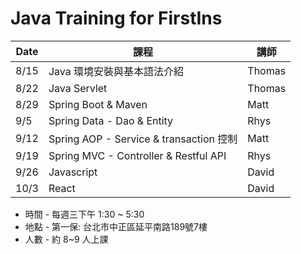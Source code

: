 # Java Training for FirstIns

| Date | 課程 | 講師 |
|-----|-------|-----|
| 8/15 | Java 環境安裝與基本語法介紹 | Thomas |
| 8/22 | Java Servlet | Thomas |
| 8/29 | Spring Boot & Maven | Matt |
| 9/5 | Spring Data - Dao & Entity | Rhys |
| 9/12 | Spring AOP - Service & transaction 控制 | Matt |
| 9/19 | Spring MVC - Controller & Restful API| Rhys |
| 9/26 | Javascript | David |
| 10/3 | React | David |

- 時間 - 每週三下午 1:30 ~ 5:30
- 地點 - 第一保: 台北市中正區延平南路189號7樓
- 人數 - 約 8~9 人上課

